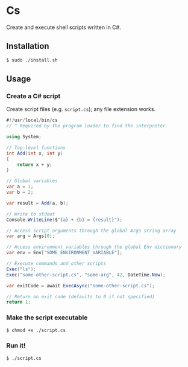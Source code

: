 # Cs

Create and execute shell scripts written in C#.

## Installation

```sh
$ sudo ./install.sh
```

## Usage

### Create a C# script

Create script files (e.g. `script.cs`); any file extension works.

```csharp
#!/usr/local/bin/cs
// ^ Required by the program loader to find the interpreter

using System;

// Top-level functions
int Add(int x, int y)
{
    return x + y;
}

// Global variables
var a = 1;
var b = 2;

var result = Add(a, b);

// Write to stdout
Console.WriteLine($"{a} + {b} = {result}");

// Access script arguments through the global Args string array
var arg = Args[0];

// Access environment variables through the global Env dictionary
var env = Env["SOME_ENVIRONMENT_VARIABLE"];

// Execute commands and other scripts
Exec("ls");
Exec("some-other-script.cs", "some-arg", 42, DateTime.Now);

var exitCode = await ExecAsync("some-other-script.cs");

// Return an exit code (defaults to 0 if not specified)
return 1;
```

### Make the script executable

```sh
$ chmod +x ./script.cs
```

### Run it!

```sh
$ ./script.cs
```
